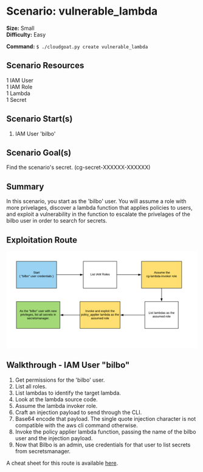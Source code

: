 
# Scenario: vulnerable_lambda

**Size:** Small  
**Difficulty:** Easy

**Command:** `$ ./cloudgoat.py create vulnerable_lambda`

## Scenario Resources

1 IAM User  
1 IAM Role  
1 Lambda   
1 Secret 

## Scenario Start(s)

1. IAM User 'bilbo' 

## Scenario Goal(s)

Find the scenario's secret. (cg-secret-XXXXXX-XXXXXX)

## Summary

In this scenario, you start as the 'bilbo' user. You will assume a role with more privelages, discover a 
lambda function that applies policies to users, and exploit a vulnerability in the function to escalate 
the privelages of the bilbo user in order to search for secrets. 

## Exploitation Route

![Lucidchart Diagram](exploitation_route.png "Exploitation Route")


## Walkthrough - IAM User "bilbo"

1. Get permissions for the 'bilbo' user.
2. List all roles.
3. List lambdas to identify the target lambda.
4. Look at the lambda source code.
5. Assume the lambda invoker role.
6. Craft an injection payload to send through the CLI.
7. Base64 encode that payload. The single quote injection character is not compatible with the aws cli command otherwise.
8. Invoke the policy applier lambda function, passing the name of the bilbo user and the injection payload. 
9. Now that Bilbo is an admin, use credentials for that user to list secrets from secretsmanager. 

A cheat sheet for this route is available [here](./cheat_sheet.md).